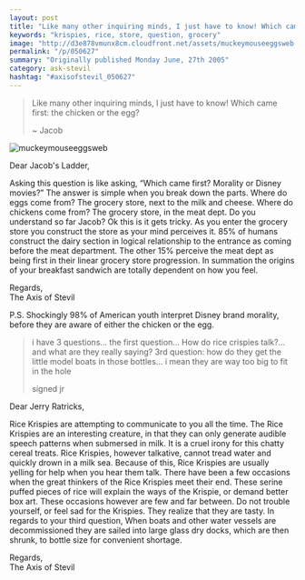 ```yaml
---
layout: post
title: "Like many other inquiring minds, I just have to know! Which came first: the chicken or the egg?"
keywords: "krispies, rice, store, question, grocery"
image: "http://d3e878vmunx8cm.cloudfront.net/assets/muckeymouseeggsweb.jpg"
permalink: "/p/050627"
summary: "Originally published Monday June, 27th 2005"
category: ask-stevil
hashtag: "#axisofstevil_050627"
---
```


[p01]: http://d3e878vmunx8cm.cloudfront.net/assets/muckeymouseeggsweb.jpg "muckeymouseeggsweb"
> Like many other inquiring minds, I just have to know! Which came first: the chicken or the egg?
> 
> ~ Jacob

![muckeymouseeggsweb][p01]

Dear Jacob's Ladder,

Asking this question is like asking, “Which came first? Morality or Disney movies?” The answer is simple when you break down the parts. Where do eggs come from? The grocery store, next to the milk and cheese. Where do chickens come from? The grocery store, in the meat dept. Do you understand so far Jacob? Ok this is it gets tricky. As you enter the grocery store you construct the store as your mind perceives it. 85% of humans construct the dairy section in logical relationship to the entrance as coming before the meat department. The other 15% perceive the meat dept as being first in their linear grocery store progression. In summation the origins of your breakfast sandwich are totally dependent on how you feel.

Regards,  
The Axis of Stevil

P.S. Shockingly 98% of American youth interpret Disney brand morality, before they are aware of either the chicken or the egg.

> i have 3 questions... the first question... How do rice crispies talk?... and what are they really saying?
> 3rd question: how do they get the little model boats in those bottles... i mean they are way too big to fit in the hole
> 
> signed jr

Dear Jerry Ratricks,

Rice Krispies are attempting to communicate to you all the time. The Rice Krispies are an interesting creature, in that they can only generate audible speech patterns when submersed in milk. It is a cruel irony for this chatty cereal treats. Rice Krispies, however talkative, cannot tread water and quickly drown in a milk sea. Because of this, Rice Krispies are usually yelling for help when you hear them talk. There have been a few occasions when the great thinkers of the Rice Krispies meet their end. These serine puffed pieces of rice will explain the ways of the Krispie, or demand better box art. These occasions however are few and far between. Do not trouble yourself, or feel sad for the Krispies. They realize that they are tasty. In regards to your third question, When boats and other water vessels are decommissioned they are sailed into large glass dry docks, which are then shrunk, to bottle size for convenient shortage.

Regards,  
The Axis of Stevil
